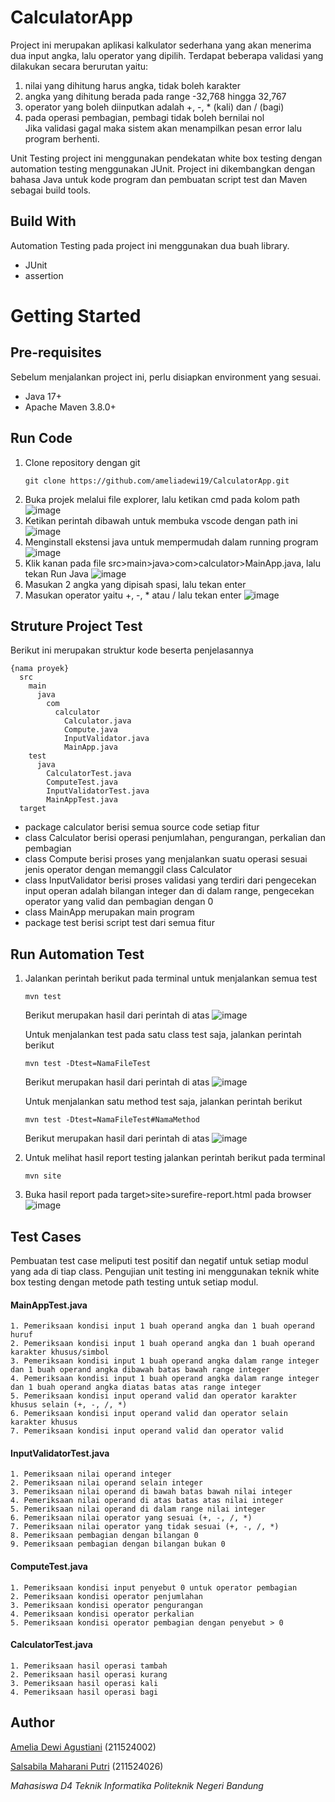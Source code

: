 # CalculatorApp

Project ini merupakan aplikasi kalkulator sederhana yang akan menerima dua input angka, lalu operator yang dipilih. Terdapat beberapa validasi yang dilakukan secara berurutan yaitu:
1. nilai yang dihitung harus angka, tidak boleh karakter
2. angka yang dihitung berada pada range -32,768 hingga 32,767
3. operator yang boleh diinputkan adalah +, -, * (kali) dan / (bagi)
4. pada operasi pembagian, pembagi tidak boleh bernilai nol   
Jika validasi gagal maka sistem akan menampilkan pesan error lalu program berhenti.

Unit Testing project ini menggunakan pendekatan white box testing dengan automation testing menggunakan JUnit. Project ini dikembangkan dengan bahasa Java untuk kode program dan pembuatan script test dan Maven sebagai build tools.

## Build With
Automation Testing pada project ini menggunakan dua buah library.
 <ul>
    <li>JUnit</li>
    <li>assertion</li>
 </ul>

# Getting Started
## Pre-requisites
Sebelum menjalankan project ini, perlu disiapkan environment yang sesuai.
<ul>
 <li>Java 17+</li>
 <li>Apache Maven 3.8.0+</li>
</ul>

## Run Code
1. Clone repository dengan git
   ```
   git clone https://github.com/ameliadewi19/CalculatorApp.git
   ```
2. Buka projek melalui file explorer, lalu ketikan cmd pada kolom path
   ![image](https://github.com/ameliadewi19/CalculatorApp/assets/95133748/0d1af725-2f06-49df-a731-2ddb584b0f3d)
3. Ketikan perintah dibawah untuk membuka vscode dengan path ini
   ![image](https://github.com/ameliadewi19/CalculatorApp/assets/95133748/d03f577d-eaa3-4f77-8498-7ed8b32c5e2e)
4. Menginstall ekstensi java untuk mempermudah dalam running program
   ![image](https://github.com/ameliadewi19/CalculatorApp/assets/95133748/18aadf0d-d8e6-419d-96cf-106a77efc1cb)
5. Klik kanan pada file src>main>java>com>calculator>MainApp.java, lalu tekan Run Java
   ![image](https://github.com/ameliadewi19/CalculatorApp/assets/95133748/bd774efa-4fca-4c9c-b02b-dbff4eac89c4)
6. Masukan 2 angka yang dipisah spasi, lalu tekan enter
7. Masukan operator yaitu +, -, * atau / lalu tekan enter
   ![image](https://github.com/ameliadewi19/CalculatorApp/assets/95133748/8dce75ac-ce93-4b87-88f6-94d3ae699988)

## Struture Project Test
Berikut ini merupakan struktur kode beserta penjelasannya
```
{nama proyek}
  src
    main
      java
        com
          calculator
            Calculator.java
            Compute.java
            InputValidator.java
            MainApp.java
    test
      java
        CalculatorTest.java
        ComputeTest.java
        InputValidatorTest.java
        MainAppTest.java
  target
```
- package calculator berisi semua source code setiap fitur
- class Calculator berisi operasi penjumlahan, pengurangan, perkalian dan pembagian
- class Compute berisi proses yang menjalankan suatu operasi sesuai jenis operator dengan memanggil class Calculator
- class InputValidator berisi proses validasi yang terdiri dari pengecekan input operan adalah bilangan integer dan di dalam range, pengecekan operator yang valid dan pembagian dengan 0
- class MainApp merupakan main program 
- package test berisi script test dari semua fitur  

## Run Automation Test
1. Jalankan perintah berikut pada terminal untuk menjalankan semua test
   ```
   mvn test
   ```
   Berikut merupakan hasil dari perintah di atas
   ![image](https://github.com/ameliadewi19/CalculatorApp/assets/95154453/5070c0de-f45c-4b63-8ae9-415f64d51076)

   Untuk menjalankan test pada satu class test saja, jalankan perintah berikut
   ```
   mvn test -Dtest=NamaFileTest
   ```
   Berikut merupakan hasil dari perintah di atas
   ![image](https://github.com/ameliadewi19/CalculatorApp/assets/95154453/2220c268-93e4-4a45-9ea7-872867e08434)

   Untuk menjalankan satu method test saja, jalankan perintah berikut
   ```
   mvn test -Dtest=NamaFileTest#NamaMethod
   ```
   Berikut merupakan hasil dari perintah di atas
   ![image](https://github.com/ameliadewi19/CalculatorApp/assets/95154453/51848381-3e52-424c-8eb2-21140fdb0bd0)

3. Untuk melihat hasil report testing jalankan perintah berikut pada terminal
   ```
   mvn site
   ```
4. Buka hasil report pada target>site>surefire-report.html pada browser
   ![image](https://github.com/ameliadewi19/CalculatorApp/assets/95133748/c49dcf83-5395-4d8a-8a4c-776f2f881aa4)

## Test Cases
Pembuatan test case meliputi test positif dan negatif untuk setiap modul yang ada di tiap class. Pengujian unit testing ini menggunakan teknik white box testing dengan metode path testing untuk setiap modul.

#### MainAppTest.java
```
1. Pemeriksaan kondisi input 1 buah operand angka dan 1 buah operand huruf
2. Pemeriksaan kondisi input 1 buah operand angka dan 1 buah operand karakter khusus/simbol
3. Pemeriksaan kondisi input 1 buah operand angka dalam range integer dan 1 buah operand angka dibawah batas bawah range integer
4. Pemeriksaan kondisi input 1 buah operand angka dalam range integer dan 1 buah operand angka diatas batas atas range integer
5. Pemeriksaan kondisi input operand valid dan operator karakter khusus selain (+, -, /, *)
6. Pemeriksaan kondisi input operand valid dan operator selain karakter khusus
7. Pemeriksaan kondisi input operand valid dan operator valid 
```
#### InputValidatorTest.java
```
1. Pemeriksaan nilai operand integer
2. Pemeriksaan nilai operand selain integer
3. Pemeriksaan nilai operand di bawah batas bawah nilai integer
4. Pemeriksaan nilai operand di atas batas atas nilai integer
5. Pemeriksaan nilai operand di dalam range nilai integer
6. Pemeriksaan nilai operator yang sesuai (+, -, /, *)
7. Pemeriksaan nilai operator yang tidak sesuai (+, -, /, *)
8. Pemeriksaan pembagian dengan bilangan 0
9. Pemeriksaan pembagian dengan bilangan bukan 0
```
#### ComputeTest.java
```
1. Pemeriksaan kondisi input penyebut 0 untuk operator pembagian
2. Pemeriksaan kondisi operator penjumlahan
3. Pemeriksaan kondisi operator pengurangan
4. Pemeriksaan kondisi operator perkalian
5. Pemeriksaan kondisi operator pembagian dengan penyebut > 0
```
#### CalculatorTest.java
```
1. Pemeriksaan hasil operasi tambah
2. Pemeriksaan hasil operasi kurang
3. Pemeriksaan hasil operasi kali
4. Pemeriksaan hasil operasi bagi
```

## Author
[Amelia Dewi Agustiani](https://github.com/ameliadewi19) (211524002)

[Salsabila Maharani Putri](https://github.com/salsabilamp3) (211524026)

_Mahasiswa D4 Teknik Informatika Politeknik Negeri Bandung_
